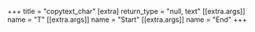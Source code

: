 +++
title = "copytext_char"
[extra]
return_type = "null, text"
[[extra.args]]
name = "T"
[[extra.args]]
name = "Start"
[[extra.args]]
name = "End"
+++